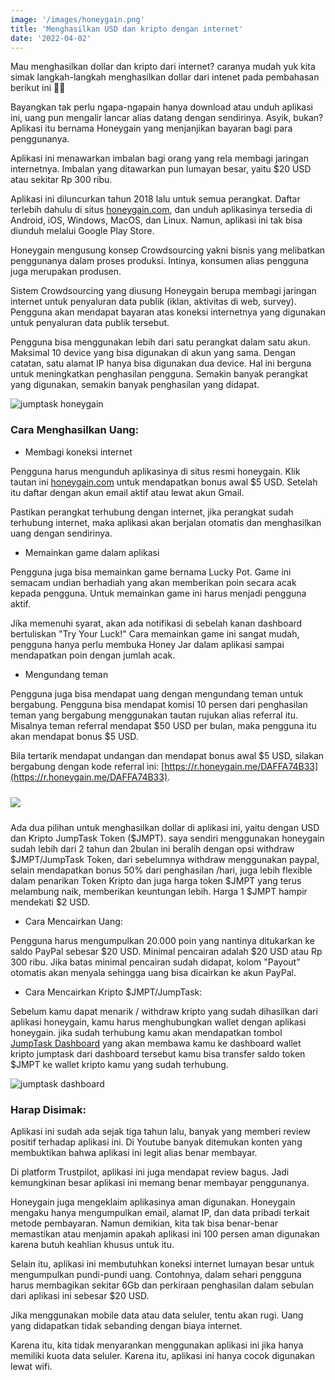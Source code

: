 ```yaml
---
image: '/images/honeygain.png'
title: 'Menghasilkan USD dan kripto dengan internet'
date: '2022-04-02'
---
```


Mau menghasilkan dollar dan kripto dari internet? caranya mudah<!--more--> yuk kita simak langkah-langkah menghasilkan dollar dari intenet pada pembahasan berikut ini 🤑🤑

Bayangkan tak perlu ngapa-ngapain hanya download atau unduh aplikasi ini, uang pun mengalir lancar alias datang dengan sendirinya. Asyik, bukan? Aplikasi itu bernama Honeygain yang menjanjikan bayaran bagi para penggunanya.

Aplikasi ini menawarkan imbalan bagi orang yang rela membagi jaringan internetnya. Imbalan yang ditawarkan pun lumayan besar, yaitu $20 USD atau sekitar Rp 300 ribu.

Aplikasi ini diluncurkan tahun 2018 lalu untuk semua perangkat. Daftar terlebih dahulu di situs [honeygain.com](https://r.honeygain.me/DAFFA74B33), dan unduh aplikasinya tersedia di Android, iOS, Windows, MacOS, dan Linux. Namun, aplikasi ini tak bisa diunduh melalui Google Play Store.

Honeygain mengusung konsep Crowdsourcing yakni bisnis yang melibatkan penggunanya dalam proses produksi. Intinya, konsumen alias pengguna juga merupakan produsen.

Sistem Crowdsourcing yang diusung Honeygain berupa membagi jaringan internet untuk penyaluran data publik (iklan, aktivitas di web, survey). Pengguna akan mendapat bayaran atas koneksi internetnya yang digunakan untuk penyaluran data publik tersebut.

Pengguna bisa menggunakan lebih dari satu perangkat dalam satu akun. Maksimal 10 device yang bisa digunakan di akun yang sama. Dengan catatan, satu alamat IP hanya bisa digunakan dua device. Hal ini berguna untuk meningkatkan penghasilan pengguna. Semakin banyak perangkat yang digunakan, semakin banyak penghasilan yang didapat.

<img alt="jumptask honeygain" src="/images/jmpthoney.png"/>

### Cara Menghasilkan Uang:

- Membagi koneksi internet

Pengguna harus mengunduh aplikasinya di situs resmi honeygain. Klik tautan ini [honeygain.com](https://r.honeygain.me/DAFFA74B33) untuk mendapatkan bonus awal $5 USD. Setelah itu daftar dengan akun email aktif atau lewat akun Gmail.

Pastikan perangkat terhubung dengan internet, jika perangkat sudah terhubung internet, maka aplikasi akan berjalan otomatis dan menghasilkan uang dengan sendirinya.

- Memainkan game dalam aplikasi

Pengguna juga bisa memainkan game bernama Lucky Pot. Game ini semacam undian berhadiah yang akan memberikan poin secara acak kepada pengguna. Untuk memainkan game ini harus menjadi pengguna aktif.

Jika memenuhi syarat, akan ada notifikasi di sebelah kanan dashboard bertuliskan "Try Your Luck!" Cara memainkan game ini sangat mudah, pengguna hanya perlu membuka Honey Jar dalam aplikasi sampai mendapatkan poin dengan jumlah acak.

- Mengundang teman

Pengguna juga bisa mendapat uang dengan mengundang teman untuk bergabung. Pengguna bisa mendapat komisi 10 persen dari penghasilan teman yang bergabung menggunakan tautan rujukan alias referral itu. Misalnya teman referral mendapat $50 USD per bulan, maka pengguna itu akan mendapat bonus $5 USD.

Bila tertarik mendapat undangan dan mendapat bonus awal $5 USD, silakan bergabung dengan kode referral ini: [https://r.honeygain.me/DAFFA74B33](https://r.honeygain.me/DAFFA74B33).


<img src="/images/honeyjmpt.png" style="margin:10px 0"/>

Ada dua pilihan untuk menghasilkan dollar di aplikasi ini, yaitu dengan USD dan Kripto JumpTask Token ($JMPT). saya sendiri menggunakan honeygain sudah lebih dari 2 tahun dan 2bulan ini beralih dengan opsi withdraw $JMPT/JumpTask Token, dari sebelumnya withdraw menggunakan paypal, selain mendapatkan bonus 50% dari penghasilan /hari, juga lebih flexible dalam penarikan Token Kripto dan juga harga token $JMPT yang terus melambung naik, memberikan keuntungan lebih. Harga 1 $JMPT hampir mendekati $2 USD.

- Cara Mencairkan Uang:

Pengguna harus mengumpulkan 20.000 poin yang nantinya ditukarkan ke saldo PayPal sebesar $20 USD. Minimal pencairan adalah $20 USD atau Rp 300 ribu. Jika batas minimal pencairan sudah didapat, kolom "Payout" otomatis akan menyala sehingga uang bisa dicairkan ke akun PayPal.

- Cara Mencairkan Kripto $JMPT/JumpTask:

Sebelum kamu dapat menarik / withdraw kripto yang sudah dihasilkan dari aplikasi honeygain, kamu harus menghubungkan wallet dengan aplikasi honeygain.
jika sudah terhubung kamu akan mendapatkan tombol [JumpTask Dashboard](https://app.jumptask.io) yang akan membawa kamu ke dashboard wallet kripto jumptask dari dashboard tersebut kamu bisa transfer saldo token $JMPT ke wallet kripto kamu yang sudah terhubung.

<img alt="jumptask dashboard" src="/images/app.jumptask.io.jpg"/>

### Harap Disimak:

Aplikasi ini sudah ada sejak tiga tahun lalu, banyak yang memberi review positif terhadap aplikasi ini. Di Youtube banyak ditemukan konten yang membuktikan bahwa aplikasi ini legit alias benar membayar.

Di platform Trustpilot, aplikasi ini juga mendapat review bagus. Jadi kemungkinan besar aplikasi ini memang benar membayar penggunanya.

Honeygain juga mengeklaim aplikasinya aman digunakan. Honeygain mengaku hanya mengumpulkan email, alamat IP, dan data pribadi terkait metode pembayaran. Namun demikian, kita tak bisa benar-benar memastikan atau menjamin apakah aplikasi ini 100 persen aman digunakan karena butuh keahlian khusus untuk itu.

Selain itu, aplikasi ini membutuhkan koneksi internet lumayan besar untuk mengumpulkan pundi-pundi uang. Contohnya, dalam sehari pengguna harus membagikan sekitar 6Gb dan perkiraan penghasilan dalam sebulan dari aplikasi ini sebesar $20 USD.

Jika menggunakan mobile data atau data seluler, tentu akan rugi. Uang yang didapatkan tidak sebanding dengan biaya internet.

Karena itu, kita tidak menyarankan menggunakan aplikasi ini jika hanya memiliki kuota data seluler. Karena itu, aplikasi ini hanya cocok digunakan lewat wifi.


